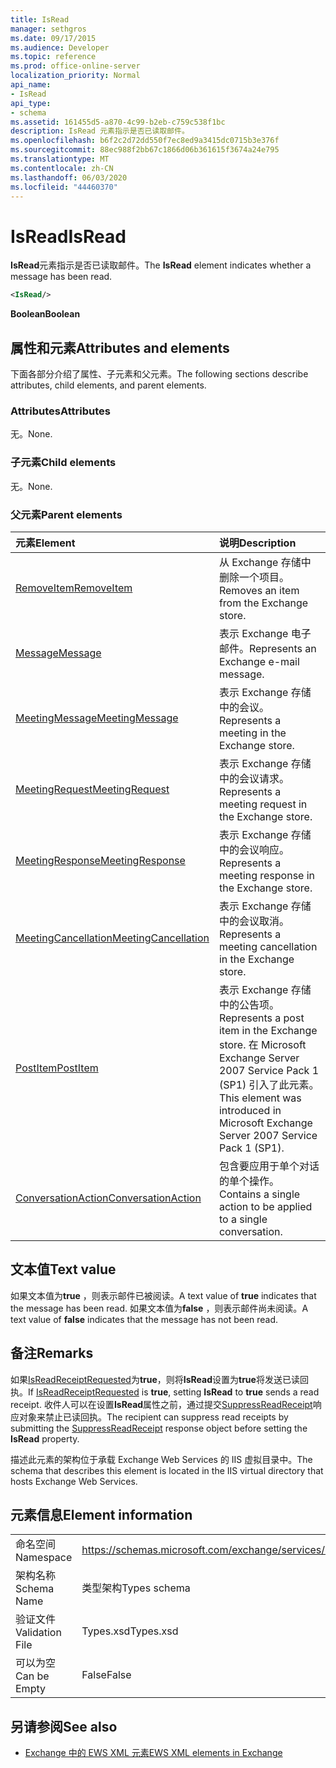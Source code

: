 ```yaml
---
title: IsRead
manager: sethgros
ms.date: 09/17/2015
ms.audience: Developer
ms.topic: reference
ms.prod: office-online-server
localization_priority: Normal
api_name:
- IsRead
api_type:
- schema
ms.assetid: 161455d5-a870-4c99-b2eb-c759c538f1bc
description: IsRead 元素指示是否已读取邮件。
ms.openlocfilehash: b6f2c2d72dd550f7ec8ed9a3415dc0715b3e376f
ms.sourcegitcommit: 88ec988f2bb67c1866d06b361615f3674a24e795
ms.translationtype: MT
ms.contentlocale: zh-CN
ms.lasthandoff: 06/03/2020
ms.locfileid: "44460370"
---
```

# <a name="isread"></a><span data-ttu-id="b1af7-103">IsRead</span><span class="sxs-lookup"><span data-stu-id="b1af7-103">IsRead</span></span>

<span data-ttu-id="b1af7-104">**IsRead**元素指示是否已读取邮件。</span><span class="sxs-lookup"><span data-stu-id="b1af7-104">The **IsRead** element indicates whether a message has been read.</span></span> 
  
```XML
<IsRead/>
```

 <span data-ttu-id="b1af7-105">**Boolean**</span><span class="sxs-lookup"><span data-stu-id="b1af7-105">**Boolean**</span></span>
## <a name="attributes-and-elements"></a><span data-ttu-id="b1af7-106">属性和元素</span><span class="sxs-lookup"><span data-stu-id="b1af7-106">Attributes and elements</span></span>

<span data-ttu-id="b1af7-107">下面各部分介绍了属性、子元素和父元素。</span><span class="sxs-lookup"><span data-stu-id="b1af7-107">The following sections describe attributes, child elements, and parent elements.</span></span>
  
### <a name="attributes"></a><span data-ttu-id="b1af7-108">Attributes</span><span class="sxs-lookup"><span data-stu-id="b1af7-108">Attributes</span></span>

<span data-ttu-id="b1af7-109">无。</span><span class="sxs-lookup"><span data-stu-id="b1af7-109">None.</span></span>
  
### <a name="child-elements"></a><span data-ttu-id="b1af7-110">子元素</span><span class="sxs-lookup"><span data-stu-id="b1af7-110">Child elements</span></span>

<span data-ttu-id="b1af7-111">无。</span><span class="sxs-lookup"><span data-stu-id="b1af7-111">None.</span></span>
  
### <a name="parent-elements"></a><span data-ttu-id="b1af7-112">父元素</span><span class="sxs-lookup"><span data-stu-id="b1af7-112">Parent elements</span></span>

|<span data-ttu-id="b1af7-113">**元素**</span><span class="sxs-lookup"><span data-stu-id="b1af7-113">**Element**</span></span>|<span data-ttu-id="b1af7-114">**说明**</span><span class="sxs-lookup"><span data-stu-id="b1af7-114">**Description**</span></span>|
|:-----|:-----|
|[<span data-ttu-id="b1af7-115">RemoveItem</span><span class="sxs-lookup"><span data-stu-id="b1af7-115">RemoveItem</span></span>](removeitem.md) <br/> |<span data-ttu-id="b1af7-116">从 Exchange 存储中删除一个项目。</span><span class="sxs-lookup"><span data-stu-id="b1af7-116">Removes an item from the Exchange store.</span></span>  <br/> |
|[<span data-ttu-id="b1af7-117">Message</span><span class="sxs-lookup"><span data-stu-id="b1af7-117">Message</span></span>](message-ex15websvcsotherref.md) <br/> |<span data-ttu-id="b1af7-118">表示 Exchange 电子邮件。</span><span class="sxs-lookup"><span data-stu-id="b1af7-118">Represents an Exchange e-mail message.</span></span>  <br/> |
|[<span data-ttu-id="b1af7-119">MeetingMessage</span><span class="sxs-lookup"><span data-stu-id="b1af7-119">MeetingMessage</span></span>](meetingmessage.md) <br/> |<span data-ttu-id="b1af7-120">表示 Exchange 存储中的会议。</span><span class="sxs-lookup"><span data-stu-id="b1af7-120">Represents a meeting in the Exchange store.</span></span>  <br/> |
|[<span data-ttu-id="b1af7-121">MeetingRequest</span><span class="sxs-lookup"><span data-stu-id="b1af7-121">MeetingRequest</span></span>](meetingrequest.md) <br/> |<span data-ttu-id="b1af7-122">表示 Exchange 存储中的会议请求。</span><span class="sxs-lookup"><span data-stu-id="b1af7-122">Represents a meeting request in the Exchange store.</span></span>  <br/> |
|[<span data-ttu-id="b1af7-123">MeetingResponse</span><span class="sxs-lookup"><span data-stu-id="b1af7-123">MeetingResponse</span></span>](meetingresponse.md) <br/> |<span data-ttu-id="b1af7-124">表示 Exchange 存储中的会议响应。</span><span class="sxs-lookup"><span data-stu-id="b1af7-124">Represents a meeting response in the Exchange store.</span></span>  <br/> |
|[<span data-ttu-id="b1af7-125">MeetingCancellation</span><span class="sxs-lookup"><span data-stu-id="b1af7-125">MeetingCancellation</span></span>](meetingcancellation.md) <br/> |<span data-ttu-id="b1af7-126">表示 Exchange 存储中的会议取消。</span><span class="sxs-lookup"><span data-stu-id="b1af7-126">Represents a meeting cancellation in the Exchange store.</span></span>  <br/> |
|[<span data-ttu-id="b1af7-127">PostItem</span><span class="sxs-lookup"><span data-stu-id="b1af7-127">PostItem</span></span>](postitem.md) <br/> |<span data-ttu-id="b1af7-128">表示 Exchange 存储中的公告项。</span><span class="sxs-lookup"><span data-stu-id="b1af7-128">Represents a post item in the Exchange store.</span></span> <span data-ttu-id="b1af7-129">在 Microsoft Exchange Server 2007 Service Pack 1 (SP1) 引入了此元素。</span><span class="sxs-lookup"><span data-stu-id="b1af7-129">This element was introduced in Microsoft Exchange Server 2007 Service Pack 1 (SP1).</span></span>  <br/> |
|[<span data-ttu-id="b1af7-130">ConversationAction</span><span class="sxs-lookup"><span data-stu-id="b1af7-130">ConversationAction</span></span>](conversationaction.md) <br/> |<span data-ttu-id="b1af7-131">包含要应用于单个对话的单个操作。</span><span class="sxs-lookup"><span data-stu-id="b1af7-131">Contains a single action to be applied to a single conversation.</span></span>  <br/> |
   
## <a name="text-value"></a><span data-ttu-id="b1af7-132">文本值</span><span class="sxs-lookup"><span data-stu-id="b1af7-132">Text value</span></span>

<span data-ttu-id="b1af7-133">如果文本值为**true** ，则表示邮件已被阅读。</span><span class="sxs-lookup"><span data-stu-id="b1af7-133">A text value of **true** indicates that the message has been read.</span></span> <span data-ttu-id="b1af7-134">如果文本值为**false** ，则表示邮件尚未阅读。</span><span class="sxs-lookup"><span data-stu-id="b1af7-134">A text value of **false** indicates that the message has not been read.</span></span> 
  
## <a name="remarks"></a><span data-ttu-id="b1af7-135">备注</span><span class="sxs-lookup"><span data-stu-id="b1af7-135">Remarks</span></span>

<span data-ttu-id="b1af7-136">如果[IsReadReceiptRequested](isreadreceiptrequested.md)为**true**，则将**IsRead**设置为**true**将发送已读回执。</span><span class="sxs-lookup"><span data-stu-id="b1af7-136">If [IsReadReceiptRequested](isreadreceiptrequested.md) is **true**, setting **IsRead** to **true** sends a read receipt.</span></span> <span data-ttu-id="b1af7-137">收件人可以在设置**IsRead**属性之前，通过提交[SuppressReadReceipt](suppressreadreceipt.md)响应对象来禁止已读回执。</span><span class="sxs-lookup"><span data-stu-id="b1af7-137">The recipient can suppress read receipts by submitting the [SuppressReadReceipt](suppressreadreceipt.md) response object before setting the **IsRead** property.</span></span> 
  
<span data-ttu-id="b1af7-138">描述此元素的架构位于承载 Exchange Web Services 的 IIS 虚拟目录中。</span><span class="sxs-lookup"><span data-stu-id="b1af7-138">The schema that describes this element is located in the IIS virtual directory that hosts Exchange Web Services.</span></span>
  
## <a name="element-information"></a><span data-ttu-id="b1af7-139">元素信息</span><span class="sxs-lookup"><span data-stu-id="b1af7-139">Element information</span></span>

|||
|:-----|:-----|
|<span data-ttu-id="b1af7-140">命名空间</span><span class="sxs-lookup"><span data-stu-id="b1af7-140">Namespace</span></span>  <br/> |https://schemas.microsoft.com/exchange/services/2006/types  <br/> |
|<span data-ttu-id="b1af7-141">架构名称</span><span class="sxs-lookup"><span data-stu-id="b1af7-141">Schema Name</span></span>  <br/> |<span data-ttu-id="b1af7-142">类型架构</span><span class="sxs-lookup"><span data-stu-id="b1af7-142">Types schema</span></span>  <br/> |
|<span data-ttu-id="b1af7-143">验证文件</span><span class="sxs-lookup"><span data-stu-id="b1af7-143">Validation File</span></span>  <br/> |<span data-ttu-id="b1af7-144">Types.xsd</span><span class="sxs-lookup"><span data-stu-id="b1af7-144">Types.xsd</span></span>  <br/> |
|<span data-ttu-id="b1af7-145">可以为空</span><span class="sxs-lookup"><span data-stu-id="b1af7-145">Can be Empty</span></span>  <br/> |<span data-ttu-id="b1af7-146">False</span><span class="sxs-lookup"><span data-stu-id="b1af7-146">False</span></span>  <br/> |
   
## <a name="see-also"></a><span data-ttu-id="b1af7-147">另请参阅</span><span class="sxs-lookup"><span data-stu-id="b1af7-147">See also</span></span>



- [<span data-ttu-id="b1af7-148">Exchange 中的 EWS XML 元素</span><span class="sxs-lookup"><span data-stu-id="b1af7-148">EWS XML elements in Exchange</span></span>](ews-xml-elements-in-exchange.md)

